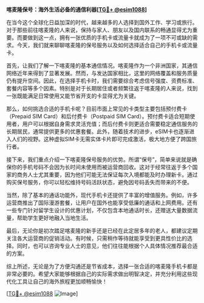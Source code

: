 **喀麦隆保号：海外生活必备的通信利器[[TG💪+ @esim1088](https://t.me/s/esim1088)]**

在当今这个全球化日益加深的时代，越来越多的人选择到国外工作、学习或旅行。对于那些前往喀麦隆的人来说，保持与家人、朋友以及国内联系的畅通显得尤为重要。而要做到这一点，拥有一张优质的手机卡或流量卡就成为了一项不可或缺的需求。今天，我们就来聊聊喀麦隆的保号服务以及如何选择适合自己的手机卡或流量卡。

首先，让我们了解一下喀麦隆的基本通信情况。喀麦隆作为一个非洲国家，其通信网络近年来得到了显著发展。然而，与发达国家相比，这里的网络覆盖和服务质量仍有提升空间。因此，在选择手机卡时，我们需要综合考虑信号强度、资费标准、套餐内容等多个因素。特别是对于长期居住或者频繁往返于喀麦隆的人来说，找到一张既能满足日常使用又能节省开支的卡显得尤为关键。

那么，如何挑选合适的手机卡呢？目前市面上常见的卡类型主要包括预付费卡（Prepaid SIM Card）和后付费卡（Postpaid SIM Card）。预付费卡适合短期使用者，用户可以根据自身需求灵活充值；而后付费卡则更适合需要稳定通信服务的长期居民，通常提供更多的优惠套餐。此外，随着技术的进步，eSIM卡也逐渐进入人们的视野。这种虚拟SIM卡无需实体卡片即可完成激活，极大地方便了跨国旅行者。

接下来，我们重点介绍一下喀麦隆保号服务的优势。所谓“保号”，简单来说就是确保你的手机号码不会因为长时间未使用而被运营商回收。这对于经常往返于多个国家的商务人士尤其重要，因为他们可能无法保证每次入境都能及时办理新卡。通过购买保号服务，你可以轻松维持号码活跃状态，避免因号码丢失而带来的不便。

当然，除了基本的通话功能外，现代手机卡还提供了丰富的增值服务。例如，许多运营商推出了国际漫游套餐，让用户在国外也能享受低廉的通话和上网费用。还有一些专门针对留学生设计的优惠计划，不仅包含本地通话时长，还赠送大量数据流量，帮助学生更好地融入当地生活。

最后，无论你是初次踏足喀麦隆的新手还是已经在此定居多年的老人，都建议定期关注各大运营商的促销活动。有时候，只需稍作等待就能享受到更具性价比的选择。同时，也可以咨询专业人士的意见，他们往往能根据个人具体情况推荐最合适的方案。

综上所述，无论是为了方便沟通还是节省成本，选择一张合适的喀麦隆手机卡都是非常必要的。希望大家能够根据自己的实际需求做出明智决定，并充分利用这些现代化工具让自己的海外旅程更加顺畅愉快！

[[TG💪+ @esim1088](https://t.me/s/esim1088) ![Image](https://i.postimg.cc/4NQfJmqS/Snipaste-2025-05-13-00-14-12.png)]